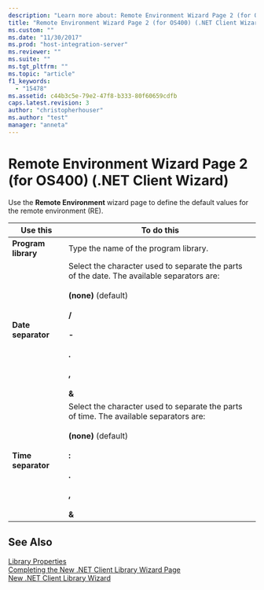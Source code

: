 ```yaml
---
description: "Learn more about: Remote Environment Wizard Page 2 (for OS400) (.NET Client Wizard)"
title: "Remote Environment Wizard Page 2 (for OS400) (.NET Client Wizard)2 | Microsoft Docs"
ms.custom: ""
ms.date: "11/30/2017"
ms.prod: "host-integration-server"
ms.reviewer: ""
ms.suite: ""
ms.tgt_pltfrm: ""
ms.topic: "article"
f1_keywords: 
  - "15478"
ms.assetid: c44b3c5e-79e2-47f8-b333-80f60659cdfb
caps.latest.revision: 3
author: "christopherhouser"
ms.author: "test"
manager: "anneta"
---
```

# Remote Environment Wizard Page 2 (for OS400) (.NET Client Wizard)
Use the **Remote Environment** wizard page to define the default values for the remote environment (RE).  
  
|Use this|To do this|  
|--------------|----------------|  
|**Program library**|Type the name of the program library.|  
|**Date separator**|Select the character used to separate the parts of the date. The available separators are:<br /><br /> **(none)** (default)<br /><br /> **/**<br /><br /> **-**<br /><br /> **.**<br /><br /> **,**<br /><br /> **&**|  
|**Time separator**|Select the character used to separate the parts of time. The available separators are:<br /><br /> **(none)** (default)<br /><br /> **:**<br /><br /> **.**<br /><br /> **,**<br /><br /> **&**|  
  
## See Also  
 [Library Properties](../core/library-properties2.md)   
 [Completing the New .NET Client Library Wizard Page](../core/completing-the-new-net-client-library-wizard-page2.md)   
 [New .NET Client Library Wizard](../core/new-net-client-library-wizard1.md)
